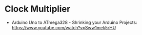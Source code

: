 # Clock Multiplier

* Arduino Uno to ATmega328 - Shrinking your Arduino Projects: https://www.youtube.com/watch?v=Sww1mek5rHU